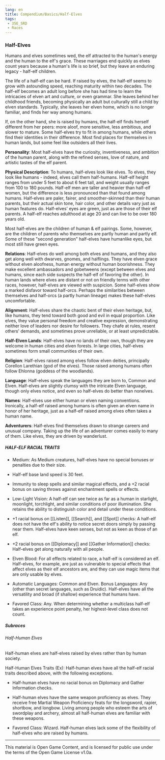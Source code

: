 ```yaml
---
lang: en
title: Compendium/Basics/Half-Elves 
tags: 
 - 35E_SRD
 - Races
---
```



### Half-Elves


Humans and elves sometimes wed, the elf attracted to the human's energy and the human to the elf's grace. These marriages end quickly as elves count years because a human's life is so brief, but they leave an enduring legacy - half-elf children.

The life of a half-elf can be hard. If raised by elves, the half-elf seems to grow with astounding speed, reaching maturity within two decades. The half-elf becomes an adult long before she has had time to learn the intricacies of elven art and culture, or even grammar. She leaves behind her childhood friends, becoming physically an adult but culturally still a child by elven standards. Typically, she leaves her elven home, which is no longer familiar, and finds her way among humans.

If, on the other hand, she is raised by humans, the half-elf finds herself different from her peers: more aloof, more sensitive, less ambitious, and slower to mature. Some half-elves try to fit in among humans, while others find their identities in their difference. Most find places for themselves in human lands, but some feel like outsiders all their lives.

**Personality**: Most half-elves have the curiosity, inventiveness, and ambition of the human parent, along with the refined senses, love of nature, and artistic tastes of the elf parent.

**Physical Description**: To humans, half-elves look like elves. To elves, they look like humans - indeed, elves call them half-humans. Half-elf height ranges from under 5 feet to about 6 feet tall, and weight usually ranges from 100 to 180 pounds. Half-elf men are taller and heavier than half-elf women, but the difference is less pronounced than that found among humans. Half-elves are paler, fairer, and smoother-skinned than their human parents, but their actual skin tone, hair color, and other details vary just as human features do. Half-elves' eyes are green, just as are those of their elf parents. A half-elf reaches adulthood at age 20 and can live to be over 180 years old.

Most half-elves are the children of human & elf pairings. Some, however, are the children of parents who themselves are partly human and partly elf. Some of these "second generation" half-elves have humanlike eyes, but most still have green eyes.

**Relations**: Half-elves do well among both elves and humans, and they also get along well with dwarves, gnomes, and halflings. They have elven grace without elven aloofness, human energy without human boorishness. They make excellent ambassadors and gobetweens (except between elves and humans, since each side suspects the half-elf of favoring the other). In human lands where elves are distant or not on friendly terms with other races, however, half-elves are viewed with suspicion. Some half-elves show a marked disfavor toward half-orcs. Perhaps the similarities between themselves and half-orcs (a partly human lineage) makes these half-elves uncomfortable.

**Alignment**: Half-elves share the chaotic bent of their elven heritage, but, like humans, they tend toward both good and evil in equal proportion. Like elves, they value personal freedom and creative expression, demonstrating neither love of leaders nor desire for followers. They chafe at rules, resent others' demands, and sometimes prove unreliable, or at least unpredictable.

**Half-Elven Lands**: Half-elves have no lands of their own, though they are welcome in human cities and elven forests. In large cities, half-elves sometimes form small communities of their own.

**Religion**: Half-elves raised among elves follow elven deities, principally Corellon Larethian (god of the elves). Those raised among humans often follow Ehlonna (goddess of the woodlands).

**Language**: Half-elves speak the languages they are born to, Common and Elven. Half-elves are slightly clumsy with the intricate Elven language, though only elves notice, and even so half-elves do better than nonelves.

**Names**: Half-elves use either human or elven naming conventions. Ironically, a half-elf raised among humans is often given an elven name in honor of her heritage, just as a half-elf raised among elves often takes a human name.

**Adventurers**: Half-elves find themselves drawn to strange careers and unusual company. Taking up the life of an adventurer comes easily to many of them. Like elves, they are driven by wanderlust.

##### HALF-ELF RACIAL TRAITS

- Medium: As Medium creatures, half-elves have no special bonuses or penalties due to their size.
    
- Half-elf base land speed is 30 feet.
    
- Immunity to sleep spells and similar magical effects, and a +2 racial bonus on saving throws against enchantment spells or effects.
    
- Low-Light Vision: A half-elf can see twice as far as a human in starlight, moonlight, torchlight, and similar conditions of poor illumination. She retains the ability to distinguish color and detail under these conditions.
    
- +1 racial bonus on [[Listen]], [[Search]], and [[Spot]] checks: A half-elf does not have the elf's ability to notice secret doors simply by passing near them. Half-elves have keen senses, but not as keen as those of an elf.
    
- +2 racial bonus on [[Diplomacy]] and [[Gather Information]] checks: Half-elves get along naturally with all people.
    
- Elven Blood: For all effects related to race, a half-elf is considered an elf. Half-elves, for example, are just as vulnerable to special effects that affect elves as their elf ancestors are, and they can use magic items that are only usable by elves.
    
- Automatic Languages: Common and Elven. Bonus Languages: Any (other than secret languages, such as Druidic). Half-elves have all the versatility and broad (if shallow) experience that humans have.
    
- Favored Class: Any. When determining whether a multiclass half-elf takes an experience point penalty, her highest-level class does not count.
    

##### Subraces

###### Half-Human Elves

Half-human elves are half-elves raised by elves rather than by human society.

Half-Human Elves Traits (Ex): Half-human elves have all the half-elf racial traits described above, with the following exceptions.

- Half-human elves have no racial bonus on Diplomacy and Gather Information checks.
    
- Half-human elves have the same weapon proficiency as elves. They receive free Martial Weapon Proficiency feats for the longsword, rapier, shortbow, and longbow. Living among people who esteem the arts of swordplay and archery, almost all half-human elves are familiar with these weapons.
    
- Favored Class: Wizard. Half-human elves lack some of the flexibility of half-elves who are raised by humans.

---

This material is Open Game Content, and is licensed for public use under the terms of the Open Game License v1.0a.
